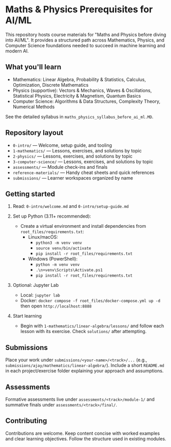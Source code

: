 # Maths & Physics Prerequisites for AI/ML

This repository hosts course materials for "Maths and Physics before diving into AI/ML". It provides a structured path across Mathematics, Physics, and Computer Science foundations needed to succeed in machine learning and modern AI.

## What you'll learn

- Mathematics: Linear Algebra, Probability & Statistics, Calculus, Optimization, Discrete Mathematics
- Physics (supportive): Vectors & Mechanics, Waves & Oscillations, Statistical Physics, Electricity & Magnetism, Quantum Basics
- Computer Science: Algorithms & Data Structures, Complexity Theory, Numerical Methods

See the detailed syllabus in `maths_physics_syllabus_before_ai_ml.MD`.

## Repository layout

- `0-intro/` — Welcome, setup guide, and tooling
- `1-mathematics/` — Lessons, exercises, and solutions by topic
- `2-physics/` — Lessons, exercises, and solutions by topic
- `3-computer-science/` — Lessons, exercises, and solutions by topic
- `assessments/` — Module check-ins and finals
- `reference-materials/` — Handy cheat sheets and quick references
- `submissions/` — Learner workspaces organized by name

## Getting started

1) Read: `0-intro/welcome.md` and `0-intro/setup-guide.md`

2) Set up Python (3.11+ recommended):
   - Create a virtual environment and install dependencies from `root_files/requirements.txt`:
     - Linux/macOS:
       - `python3 -m venv venv`
       - `source venv/bin/activate`
       - `pip install -r root_files/requirements.txt`
     - Windows (PowerShell):
       - `python -m venv venv`
       - `.\n+venv\Scripts\Activate.ps1`
       - `pip install -r root_files/requirements.txt`

3) Optional: Jupyter Lab
   - Local: `jupyter lab`
   - Docker: `docker compose -f root_files/docker-compose.yml up -d` then open `http://localhost:8888`

4) Start learning
   - Begin with `1-mathematics/linear-algebra/lessons/` and follow each lesson with its exercise. Check `solutions/` after attempting.

## Submissions

Place your work under `submissions/<your-name>/<track>/...` (e.g., `submissions/ajay/mathematics/linear-algebra/`). Include a short `README.md` in each project/exercise folder explaining your approach and assumptions.

## Assessments

Formative assessments live under `assessments/<track>/module-1/` and summative finals under `assessments/<track>/final/`.

## Contributing

Contributions are welcome. Keep content concise with worked examples and clear learning objectives. Follow the structure used in existing modules. 